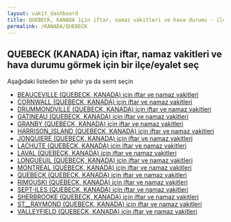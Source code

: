 ```yaml
---
layout: vakit_dashboard
title: QUEBECK, KANADA için iftar, namaz vakitleri ve hava durumu - ilçe/eyalet seç
permalink: /KANADA/QUEBECK
---
```


## QUEBECK (KANADA) için iftar, namaz vakitleri ve hava durumu  görmek için bir ilçe/eyalet seç

Aşağıdaki listeden bir şehir ya da semt seçin

* [BEAUCEVILLE (QUEBECK, KANADA) için iftar ve namaz vakitleri](/KANADA/QUEBECK/BEAUCEVILLE)
* [CORNWALL (QUEBECK, KANADA) için iftar ve namaz vakitleri](/KANADA/QUEBECK/CORNWALL)
* [DRUMMONDVILLE (QUEBECK, KANADA) için iftar ve namaz vakitleri](/KANADA/QUEBECK/DRUMMONDVILLE)
* [GATINEAU (QUEBECK, KANADA) için iftar ve namaz vakitleri](/KANADA/QUEBECK/GATINEAU)
* [GRANBY (QUEBECK, KANADA) için iftar ve namaz vakitleri](/KANADA/QUEBECK/GRANBY)
* [HARRISON_ISLAND (QUEBECK, KANADA) için iftar ve namaz vakitleri](/KANADA/QUEBECK/HARRISON_ISLAND)
* [JONQUIERE (QUEBECK, KANADA) için iftar ve namaz vakitleri](/KANADA/QUEBECK/JONQUIERE)
* [LACHUTE (QUEBECK, KANADA) için iftar ve namaz vakitleri](/KANADA/QUEBECK/LACHUTE)
* [LAVAL (QUEBECK, KANADA) için iftar ve namaz vakitleri](/KANADA/QUEBECK/LAVAL)
* [LONGUEUIL (QUEBECK, KANADA) için iftar ve namaz vakitleri](/KANADA/QUEBECK/LONGUEUIL)
* [MONTREAL (QUEBECK, KANADA) için iftar ve namaz vakitleri](/KANADA/QUEBECK/MONTREAL)
* [QUEBECK (QUEBECK, KANADA) için iftar ve namaz vakitleri](/KANADA/QUEBECK/QUEBECK)
* [RIMOUSKI (QUEBECK, KANADA) için iftar ve namaz vakitleri](/KANADA/QUEBECK/RIMOUSKI)
* [SEPT-ILES (QUEBECK, KANADA) için iftar ve namaz vakitleri](/KANADA/QUEBECK/SEPT-ILES)
* [SHERBROOKE (QUEBECK, KANADA) için iftar ve namaz vakitleri](/KANADA/QUEBECK/SHERBROOKE)
* [ST__RAYMOND (QUEBECK, KANADA) için iftar ve namaz vakitleri](/KANADA/QUEBECK/ST__RAYMOND)
* [VALLEYFIELD (QUEBECK, KANADA) için iftar ve namaz vakitleri](/KANADA/QUEBECK/VALLEYFIELD)

<script type="text/javascript">
  var GLOBAL_COUNTRY = 'KANADA';
  var GLOBAL_CITY = 'QUEBECK';
  var GLOBAL_STATE = 'QUEBECK';
</script>
